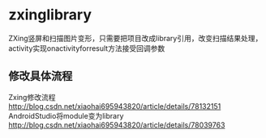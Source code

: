 # zxinglibrary
ZXing竖屏和扫描图片变形，只需要把项目改成library引用，改变扫描结果处理，activity实现onactivityforresult方法接受回调参数
## 修改具体流程
Zxing修改流程 http://blog.csdn.net/xiaohai695943820/article/details/78132151<br>
AndroidStudio将module变为library http://blog.csdn.net/xiaohai695943820/article/details/78039763
